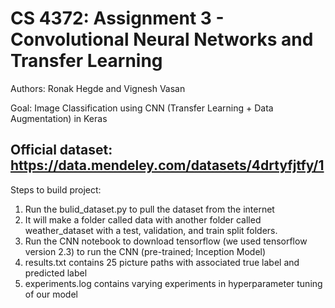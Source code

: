 # CS 4372: Assignment 3 - Convolutional Neural Networks and Transfer Learning

Authors: Ronak Hegde and Vignesh Vasan

Goal: Image Classification using CNN (Transfer Learning + Data Augmentation) in Keras
 
## Official dataset: https://data.mendeley.com/datasets/4drtyfjtfy/1

Steps to build project:
1. Run the bulid_dataset.py to pull the dataset from the internet
2. It will make a folder called data with another folder called weather_dataset with a test, validation, and train split folders. 
3. Run the CNN notebook to download tensorflow (we used tensorflow version 2.3) to run the CNN (pre-trained; Inception Model)
4. results.txt contains 25 picture paths with associated true label and predicted label
5. experiments.log contains varying experiments in hyperparameter tuning of our model